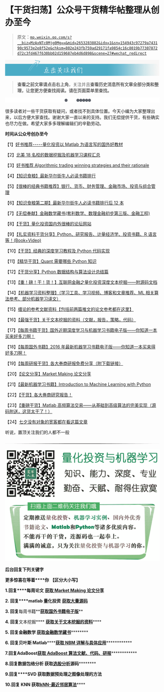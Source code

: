 # 【干货扫荡】公众号干货精华帖整理从创办至今

> 原文：[`mp.weixin.qq.com/s?__biz=MzAxNTc0Mjg0Mg==&mid=2653283882&idx=1&sn=154943c97279a743190c9573e2e8f52e&chksm=802e243fb759ad29171fa9854c16c8019b77307872d72c3fd467f630bb02d159687eb4d6d898&scene=27#wechat_redirect`](http://mp.weixin.qq.com/s?__biz=MzAxNTc0Mjg0Mg==&mid=2653283882&idx=1&sn=154943c97279a743190c9573e2e8f52e&chksm=802e243fb759ad29171fa9854c16c8019b77307872d72c3fd467f630bb02d159687eb4d6d898&scene=27#wechat_redirect)

![](img/a0bfde570bfadb777c6a122b770db628.png)

> ********查看之前文章请点击右上角********，关注并且******查看历史消息**************所有文章全部分类和整理，让您更方便查找阅读。请在页面菜单里查找。********

![](img/ca4b7ebbb87c635745683fa54710ab6f.png)

很多读者对一些干货获取有疑问，或者找不到具体位置。今天小编为大家整理出来，以后方便大家查找。谢谢大家一直以来的支持。我们无偿提供干货，有些确实也尽力在做。希望大家多多理解编辑们的辛勤劳动。

**时间从公众号创办至今**

【1】[好书推荐-----量化投资以 Matlab 为语言写的国外好教材](http://mp.weixin.qq.com/s?__biz=MzAxNTc0Mjg0Mg==&mid=401173274&idx=2&sn=67f4bff8c2f6f5892ab6bb6e8c8b9daf&scene=21#wechat_redirect)

【2】[北美 18 名校的数据挖掘及机器学习课程汇总](http://mp.weixin.qq.com/s?__biz=MzAxNTc0Mjg0Mg==&mid=401173274&idx=1&sn=2042394ef59aed7a10ca316d75d1c39f&scene=21#wechat_redirect)

【3】[好书推荐 Algorithmic trading winning strategies and their rationale](http://mp.weixin.qq.com/s?__biz=MzAxNTc0Mjg0Mg==&mid=401294678&idx=3&sn=a4b18379bcf4eab062969464b9a689d1&scene=21#wechat_redirect)

【4】[【知识食粮】最新华尔街牛人必读书籍排行](http://mp.weixin.qq.com/s?__biz=MzAxNTc0Mjg0Mg==&mid=401910135&idx=1&sn=43d5eb7549281bb9231a3be831302139&scene=21#wechat_redirect)

【5】[【很棒的经典书籍推荐】银行、货币、财务管理、金融市场、投资与组合管理](http://mp.weixin.qq.com/s?__biz=MzAxNTc0Mjg0Mg==&mid=401959558&idx=3&sn=36783a1e1334165ccd3dddd212e88bed&scene=21#wechat_redirect)

【6】[【知识食粮第二期】最新华尔街牛人必读书籍排行后 12 本](http://mp.weixin.qq.com/s?__biz=MzAxNTc0Mjg0Mg==&mid=401959558&idx=2&sn=0561027d6fe8eeaf8a3fef1869b942db&scene=21#wechat_redirect)

【7】[【无偿奉献】金融数学藏书(套利数学、数理金融初步第三版、金融工程)](http://mp.weixin.qq.com/s?__biz=MzAxNTc0Mjg0Mg==&mid=403111936&idx=4&sn=97822bfa300f3d856d6c9acd8dc24914&scene=21#wechat_redirect)

【8】[【干货】量化投资国内外很棒的论坛网站](http://mp.weixin.qq.com/s?__biz=MzAxNTc0Mjg0Mg==&mid=404455727&idx=2&sn=11acb86a872c0b4871ac094136903f3d&scene=21#wechat_redirect)

【9】[【扎实资料干货分享】Python、研究报告、计量经济学、投资书籍、R 语言等！(Book+Video)](http://mp.weixin.qq.com/s?__biz=MzAxNTc0Mjg0Mg==&mid=2653282744&idx=2&sn=c9e9fbf1fd0cd4efa8bf08b9c5f16d8a&scene=21#wechat_redirect)

【10】[【干货】经典的深度学习教程及 Python 代码实现](http://mp.weixin.qq.com/s?__biz=MzAxNTc0Mjg0Mg==&mid=405799086&idx=1&sn=a3c535c0ad47fd41d0c3ee49f2925a6a&scene=21#wechat_redirect)

【11】[【精华干货】Quant 需要哪些 Python 知识](http://mp.weixin.qq.com/s?__biz=MzAxNTc0Mjg0Mg==&mid=405488375&idx=2&sn=bb7bd9d7eadea8ad68f1f404bbb0753a&scene=21#wechat_redirect)

【12】[【干货分享】Python 数据结构与算法设计总结篇](http://mp.weixin.qq.com/s?__biz=MzAxNTc0Mjg0Mg==&mid=2653282752&idx=1&sn=5db4c3e27508abc083a7a5f388ddb6ed&scene=21#wechat_redirect)

【13】[【重！磅！干！货！】互联网金融之量化投资深度文本挖掘——附源码文档](http://mp.weixin.qq.com/s?__biz=MzAxNTc0Mjg0Mg==&mid=2653282879&idx=1&sn=12a91c4b8317662fbae470541ebe4683&scene=21#wechat_redirect)

【14】[【机器学习资料整理】（学习工具、学习视频、博客和文章推荐、ML 相关算法参考、部分机器学习译文）](http://mp.weixin.qq.com/s?__biz=MzAxNTc0Mjg0Mg==&mid=2653282920&idx=1&sn=6faa96116c590c75d92569351f987e52&scene=21#wechat_redirect)

【15】[缠论的参考文献资料【包括前两篇推文的论文参考都在这里】](http://mp.weixin.qq.com/s?__biz=MzAxNTc0Mjg0Mg==&mid=2653283047&idx=3&sn=40953ac59c09e7d3c28dee57f14e36fe&scene=21#wechat_redirect)

【16】[【最强干货】关于文本挖掘的资料（文献，报告，策略，代码）](http://mp.weixin.qq.com/s?__biz=MzAxNTc0Mjg0Mg==&mid=2653283053&idx=1&sn=1d17fbc17545e561be0664af78304a67&scene=21#wechat_redirect)

【17】[【每周书籍干货】国外近期深度学习与机器学习书籍电子版——你知道一本买来好多刀啊！](http://mp.weixin.qq.com/s?__biz=MzAxNTc0Mjg0Mg==&mid=2653283143&idx=1&sn=2316c1a067239aa007196cc8cb2e6c5b&scene=21#wechat_redirect)

【18】[【每周国外书籍】2016 年最新机器学习书籍电子版——你知道一本买来得好多刀啊！](http://mp.weixin.qq.com/s?__biz=MzAxNTc0Mjg0Mg==&mid=2653283159&idx=1&sn=2b5ff2017cabafc48fd3497ae5efa58c&scene=21#wechat_redirect)

【19】[【每周研报干货】各大券商研报免费分享（附下载链接）](http://mp.weixin.qq.com/s?__biz=MzAxNTc0Mjg0Mg==&mid=2653283257&idx=2&sn=49c78925e7f3535b9cad95bf91574519&scene=21#wechat_redirect)

【20】[【论文分享】Market Making 论文分享](http://mp.weixin.qq.com/s?__biz=MzAxNTc0Mjg0Mg==&mid=2653283381&idx=1&sn=48ec361d5b5a0e86e7749ff100a1f335&scene=21#wechat_redirect)

【21】[【最新机器学习书籍】Introduction to Machine Learning with Python](http://mp.weixin.qq.com/s?__biz=MzAxNTc0Mjg0Mg==&mid=2653283760&idx=1&sn=f4ce3621e3f49425e2fe2acc042e8316&scene=21#wechat_redirect)

【22】[【干货】各大券商研究报告！](http://mp.weixin.qq.com/s?__biz=MzAxNTc0Mjg0Mg==&mid=2653283773&idx=1&sn=d4604682da0c5563be9da16717d11bf9&scene=21#wechat_redirect)

【23】[【重磅干货】Matlab 高频算法交易——从基础到高级算法的完美实现（源码附送，这货太干了！）](http://mp.weixin.qq.com/s?__biz=MzAxNTc0Mjg0Mg==&mid=2653283757&idx=1&sn=35a7faaf06721de2b8fdb5673126022a&scene=21#wechat_redirect)

【24】[七夕没有对象的宽客都在看这篇文章](http://mp.weixin.qq.com/s?__biz=MzAxNTc0Mjg0Mg==&mid=2653283478&idx=1&sn=aa061849c61ee84eedda3ac9d0c74ec5&scene=21#wechat_redirect)

听说，置顶关注我们的人都不一般

![](img/74c285b465d1c5684165b6d5f0ebcd06.png)

**![](img/40429cd849aaf6f87544f9c00f4f92ad.png)**

**后台回复下列关键字**

**更多惊喜在等着****你** **【区分大小写】**  

**1.回复****每周论文** [**获取 Market Making 论文分享**](http://mp.weixin.qq.com/s?__biz=MzAxNTc0Mjg0Mg==&mid=2653283381&idx=1&sn=48ec361d5b5a0e86e7749ff100a1f335&scene=21#wechat_redirect)

**2\. 回复****matlab 量化投资** **[**获取大量源码**](http://mp.weixin.qq.com/s?__biz=MzAxNTc0Mjg0Mg==&mid=2653283293&idx=1&sn=7c26d2958d1a463686b2600c69bd9bff&scene=21#wechat_redirect)**

****3\. 回复****每周书籍**[**获取国外书籍电子版**](http://mp.weixin.qq.com/s?__biz=MzAxNTc0Mjg0Mg==&mid=2653283159&idx=1&sn=2b5ff2017cabafc48fd3497ae5efa58c&scene=21#wechat_redirect)**

******4\.** **回复******文本挖掘**** ****[**获取关于文本挖掘的资料**](http://mp.weixin.qq.com/s?__biz=MzAxNTc0Mjg0Mg==&mid=2653283053&idx=1&sn=1d17fbc17545e561be0664af78304a67&scene=21#wechat_redirect)********

************5\. 回复******金融数学**** ****[**获取金融数学藏书**](http://mp.weixin.qq.com/s?__biz=MzAxNTc0Mjg0Mg==&mid=403111936&idx=4&sn=97822bfa300f3d856d6c9acd8dc24914&scene=21#wechat_redirect)**************

**********6\. 回复******贝叶斯 Matlab********[**获取 NBM 详解与具体应用**](http://mp.weixin.qq.com/s?__biz=MzAxNTc0Mjg0Mg==&mid=401834925&idx=1&sn=d56246158c1002b2330a7c26fd401db6&scene=21#wechat_redirect)************

************7.回复****AdaBoost******[获取 AdaBoost 算法文献、代码、研报](http://mp.weixin.qq.com/s?__biz=MzAxNTc0Mjg0Mg==&mid=2653283387&idx=1&sn=d40b3a1ea73e3d85c124b5b1e4f3057b&scene=21#wechat_redirect)**************

**********8.回复****数据包络分析** **获取****[选股分析](http://mp.weixin.qq.com/s?__biz=MzAxNTc0Mjg0Mg==&mid=2653283401&idx=1&sn=fae6d0c0638174bb713952e6af983c54&scene=21#wechat_redirect)源码**********

********9.回复****SVD** **获取数据预处理之图像处理的方法********

********10.回复 KNN 获取****[kNN-最近邻居算法](http://mp.weixin.qq.com/s?__biz=MzAxNTc0Mjg0Mg==&mid=2653283706&idx=1&sn=45ee21fda90a82a4692eb1aff62ec492&scene=21#wechat_redirect)********